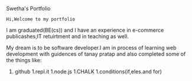 Swetha's Portfolio

    Hi,Welcome to my portfolio
I am graduated(BE(cs)) and I have an experience in e-commerce publicashes,IT retuirtment and in teaching as well.

My dream is to be software developer.I am in process of learning web development with guidences of tanay pratap and also completed some of the things like:
1. github
1.repl.it
1.node.js
1.CHALK
1.conditions(if,eles.and for)

     
